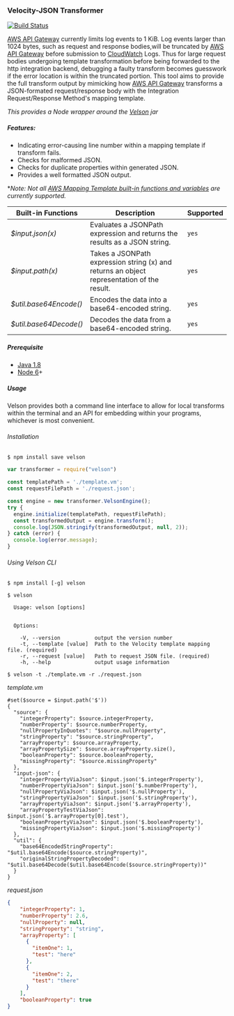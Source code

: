 ### Velocity-JSON Transformer
[![Build Status](https://travis-ci.org/drexler/velson-node.svg?branch=master)](https://travis-ci.org/drexler/velson-node.svg?branch=master)

[AWS API Gateway](https://aws.amazon.com/documentation/apigateway/) currently limits log events to 1 KiB. Log events larger than 1024 bytes,
such as request and response bodies,will be truncated by [AWS API Gateway](https://aws.amazon.com/documentation/apigateway/) before submission to [CloudWatch](https://aws.amazon.com/cloudwatch/) Logs. Thus for large request bodies undergoing template transformation before being forwarded
to the http integration backend, debugging a faulty transform becomes guesswork if the error location is within the truncated portion. This tool
aims to provide the full transform output by mimicking how [AWS API Gateway](https://aws.amazon.com/documentation/apigateway/) transforms a JSON-formated request/response body with the Integration Request/Response Method's mapping template.

*This provides a Node wrapper around the [Velson](https://github.com/drexler/velson) jar*

##### Features:
* Indicating error-causing line number within a mapping template if transform fails.
* Checks for malformed JSON.
* Checks for duplicate properties within generated JSON.
* Provides a well formatted JSON output.

**Note: Not all [AWS Mapping Template built-in functions and variables](http://docs.aws.amazon.com/apigateway/latest/developerguide/api-gateway-mapping-template-reference.html) are currently supported.*

Built-in Functions | Description | Supported |
--- | --- |--- |
*$input.json(x)* | Evaluates a JSONPath expression and returns the results as a JSON string. |`yes`
*$input.path(x)* | Takes a JSONPath expression string (x) and returns an object representation of the result. |`yes`
*$util.base64Encode()* | Encodes the data into a base64-encoded string. |`yes`
*$util.base64Decode()* | Decodes the data from a base64-encoded string. |`yes`


##### Prerequisite
- [Java 1.8](http://www.oracle.com/technetwork/java/javase/downloads/index.html)
- [Node 6](https://nodejs.org/en/blog/release/v6.0.0/)+


##### Usage
Velson provides both a command line interface to allow for local transforms within the terminal
and an API for embedding within your programs, whichever is most convenient.

###### Installation
```shell
$ npm install save velson
```

```javascript
var transformer = require("velson")

const templatePath = './template.vm';
const requestFilePath = './request.json';

const engine = new transformer.VelsonEngine();
try {
  engine.initialize(templatePath, requestFilePath);
  const transformedOutput = engine.transform();
  console.log(JSON.stringify(transformedOutput, null, 2));
} catch (error) {
  console.log(error.message);
}
```

###### Using Velson CLI
```shell
$ npm install [-g] velson
```

```shell
$ velson

  Usage: velson [options]


  Options:

    -V, --version           output the version number
    -t, --template [value]  Path to the Velocity template mapping file. (required)
    -r, --request [value]   Path to request JSON file. (required)
    -h, --help              output usage information
```
```shell
$ velson -t ./template.vm -r ./request.json
```
*template.vm*
```velocity
#set($source = $input.path('$'))
{
  "source": {
    "integerProperty": $source.integerProperty,
    "numberProperty": $source.numberProperty,
    "nullPropertyInQuotes": "$source.nullProperty",
    "stringProperty": "$source.stringProperty",
    "arrayProperty": $source.arrayProperty,
    "arrayPropertySize": $source.arrayProperty.size(),
    "booleanProperty": $source.booleanProperty,
    "missingProperty": "$source.missingProperty"
  },
  "input-json": {
    "integerPropertyViaJson": $input.json('$.integerProperty'),
    "numberPropertyViaJson": $input.json('$.numberProperty'),
    "nullPropertyViaJson": $input.json('$.nullProperty'),
    "stringPropertyViaJson": $input.json('$.stringProperty'),
    "arrayPropertyViaJson": $input.json('$.arrayProperty'),
    "arrayPropertyTestViaJson": $input.json('$.arrayProperty[0].test'),
    "booleanPropertyViaJson": $input.json('$.booleanProperty'),
    "missingPropertyViaJson": $input.json('$.missingProperty')
  },
  "util": {
    "base64EncodedStringProperty": "$util.base64Encode($source.stringProperty)",
    "originalStringPropertyDecoded": "$util.base64Decode($util.base64Encode($source.stringProperty))"
  }
}
```
*request.json*
```json
{
    "integerProperty": 1,
    "numberProperty": 2.6,
    "nullProperty": null,
    "stringProperty": "string",
    "arrayProperty": [
      {
        "itemOne": 1,
        "test": "here"
      },
      {
        "itemOne": 2,
        "test": "there"
      }
    ],
    "booleanProperty": true
}
```
